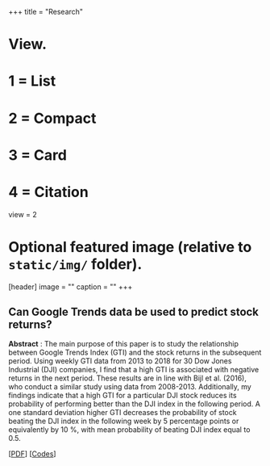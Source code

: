 +++
title = "Research"

# View.
#   1 = List
#   2 = Compact
#   3 = Card
#   4 = Citation
view = 2

# Optional featured image (relative to `static/img/` folder).
[header]
image = ""
caption = ""
+++

## Can Google Trends data be used to predict stock returns?
**Abstract** : The main purpose of this paper is to study the relationship between Google Trends Index (GTI)
and the stock returns in the subsequent period. Using weekly GTI data from 2013 to 2018 for 30
Dow Jones Industrial (DJI) companies, I find that a high GTI is associated with negative returns
in the next period. These results are in line with Bijl et al. (2016), who conduct a similar study
using data from 2008-2013. Additionally, my findings indicate that a high GTI for a particular DJI
stock reduces its probability of performing better than the DJI index in the following period. A
one standard deviation higher GTI decreases the probability of stock beating the DJI index in the
following week by 5 percentage points or equivalently by 10 %, with mean probability of beating DJI
index equal to 0.5. 

\[[PDF](https://github.com/jugalm/Google-trends-stock-data/blob/master/final_paper.pdf)\] \[[Codes](https://github.com/jugalm/Google-trends-stock-data/blob/master/poster.ipynb)\] 
